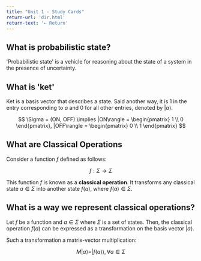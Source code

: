 ```yaml
---
title: "Unit 1 - Study Cards"
return-url: 'dir.html'
return-text: '← Return'
---
```



## What is probabilistic state? 
'Probabilistic state' is a vehicle for reasoning about the state of a system in the presence of uncertainty.

## What is 'ket'
Ket is a basis vector that describes a state. Said another way, it is 1 in the entry corresponding to $a$ and 0 for all other entries, denoted by $|a\rangle$.

$$
\Sigma = (ON, OFF) \implies 
|ON\rangle = 
\begin{pmatrix}
  1 \\
  0
\end{pmatrix},
|OFF\rangle =
\begin{pmatrix}
  0 \\
  1
\end{pmatrix}
$$

## What are Classical Operations
Consider a function $f$ defined as follows:

$$f: \Sigma \rightarrow \Sigma $$

This function $f$ is known as a **classical operation**. It transforms any classical state $a \in \Sigma$ into another state $f(a)$, where $f(a) \in \Sigma$.

## What is a way we represent classical operations?
Let $f$ be a function and $a \in \Sigma$ where $\Sigma$ is a set of states. Then, the classical operation $f(a)$ can be expressed as a transformation on the basis vector $|a\rangle$.

Such a transformation a matrix-vector multiplication:

$$
M |a\rangle = |f(a) \rangle, \forall a \in \Sigma
$$
